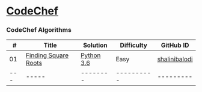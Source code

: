 # [CodeChef](https://www.codechef.com/)

### CodeChef Algorithms
| # | Title | Solution | Difficulty | GitHub ID |
|---| ----- | -------- | ---------- | --------- |
| 01 | [Finding Square Roots](https://www.codechef.com/problems/FSQRT) | [Python 3.6](https://github.com/shalinibalodi/21-days-of-code/blob/main/CodeChef/FSQRT.py) | Easy | [shalinibalodi](https://github.com/shalinibalodi) |
|---| ----- | -------- | ---------- | --------- |
